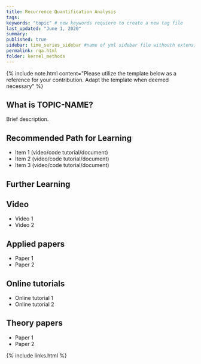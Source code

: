 ```yaml
---
title: Recurrence Quantification Analysis
tags:
keywords: "topic" # new keywords requiere to create a new tag file
last_updated: "June 1, 2020"
summary: 
published: true
sidebar: time_series_sidebar #name of yml sidebar file withouth extension
permalink: rqa.html
folder: kernel_methods
---
```


{% include note.html content="Please utilize the template below as a reference for your contribution. Adapt the template when deemed necessary" %}

## What is TOPIC-NAME?

Brief description.


## Recommended Path for Learning

* Item 1 (video/code tutorial/document)
* Item 2 (video/code tutorial/document)
* Item 3 (video/code tutorial/document)

## Further Learning

## Video

* Video 1
* Video 2

## Applied papers 

* Paper 1
* Paper 2

## Online tutorials

* Online tutorial 1
* Online tutorial 2

## Theory papers 
* Paper 1
* Paper 2

{% include links.html %}
